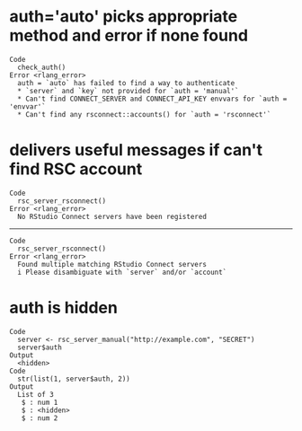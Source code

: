 # auth='auto' picks appropriate method and error if none found

    Code
      check_auth()
    Error <rlang_error>
      auth = `auto` has failed to find a way to authenticate
      * `server` and `key` not provided for `auth = 'manual'`
      * Can't find CONNECT_SERVER and CONNECT_API_KEY envvars for `auth = 'envvar'`
      * Can't find any rsconnect::accounts() for `auth = 'rsconnect'`

# delivers useful messages if can't find RSC account

    Code
      rsc_server_rsconnect()
    Error <rlang_error>
      No RStudio Connect servers have been registered

---

    Code
      rsc_server_rsconnect()
    Error <rlang_error>
      Found multiple matching RStudio Connect servers
      i Please disambiguate with `server` and/or `account`

# auth is hidden

    Code
      server <- rsc_server_manual("http://example.com", "SECRET")
      server$auth
    Output
      <hidden>
    Code
      str(list(1, server$auth, 2))
    Output
      List of 3
       $ : num 1
       $ : <hidden>
       $ : num 2

